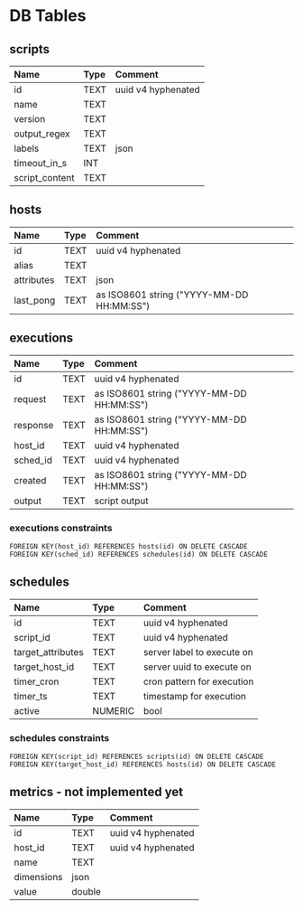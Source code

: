 # DB Tables

## scripts

| Name | Type | Comment
:--- | :--- | :---
| id | TEXT | uuid v4 hyphenated
| name | TEXT |
| version | TEXT |
| output_regex | TEXT |
| labels | TEXT | json |
| timeout_in_s | INT |
| script_content | TEXT |

## hosts

| Name | Type | Comment
:--- | :--- | :---
| id | TEXT | uuid v4 hyphenated
| alias | TEXT |
| attributes | TEXT | json |
| last_pong | TEXT | as ISO8601 string ("YYYY-MM-DD HH:MM:SS")

## executions

| Name | Type | Comment
:--- | :--- | :---
| id | TEXT | uuid v4 hyphenated
| request | TEXT | as ISO8601 string ("YYYY-MM-DD HH:MM:SS")
| response | TEXT | as ISO8601 string ("YYYY-MM-DD HH:MM:SS")
| host_id | TEXT | uuid v4 hyphenated
| sched_id | TEXT | uuid v4 hyphenated
| created | TEXT | as ISO8601 string ("YYYY-MM-DD HH:MM:SS")
| output | TEXT | script output

### executions constraints

`FOREIGN KEY(host_id) REFERENCES hosts(id) ON DELETE CASCADE`  
`FOREIGN KEY(sched_id) REFERENCES schedules(id) ON DELETE CASCADE`

## schedules

| Name | Type | Comment
:--- | :--- | :---
| id | TEXT | uuid v4 hyphenated
| script_id | TEXT | uuid v4 hyphenated
| target_attributes | TEXT | server label to execute on
| target_host_id | TEXT | server uuid to execute on
| timer_cron | TEXT | cron pattern for execution
| timer_ts | TEXT | timestamp for execution
| active | NUMERIC | bool

### schedules constraints

`FOREIGN KEY(script_id) REFERENCES scripts(id) ON DELETE CASCADE`  
`FOREIGN KEY(target_host_id) REFERENCES hosts(id) ON DELETE CASCADE`

## metrics - not implemented yet

| Name | Type | Comment
:--- | :--- | :---
| id | TEXT | uuid v4 hyphenated
| host_id | TEXT | uuid v4 hyphenated
| name | TEXT |
| dimensions | json
| value | double |
